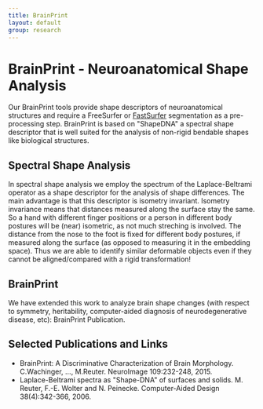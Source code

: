 ```yaml
---
title: BrainPrint
layout: default
group: research
---
```


# BrainPrint - Neuroanatomical Shape Analysis 

Our BrainPrint tools provide shape descriptors of neuroanatomical structures and require a FreeSurfer or
[FastSurfer](/research/fastsurfer/) segmentation as a pre-processing step.
BrainPrint is based on "ShapeDNA" a spectral shape descriptor that is well suited for the analysis of non-rigid
bendable shapes like biological structures. 

## Spectral Shape Analysis

In spectral shape analysis we employ the spectrum of the Laplace-Beltrami operator as a shape descriptor for the analysis of
shape differences. The main advantage is that this descriptor is isometry invariant. Isometry invariance means that distances
measured along the surface stay the same. So a hand with different finger positions or a person in different body postures
will be (near) isometric, as not much streching is involved. The distance from the nose to the foot is fixed for different
body postures, if measured along the surface (as opposed to measuring it in the embedding space).
Thus we are able to identify similar deformable objects even if they cannot be aligned/compared with a rigid transformation!

<!--- Example image needed -->

## BrainPrint

We have extended this work to analyze brain shape changes (with respect to symmetry, heritability, computer-aided diagnosis
of neurodegenerative disease, etc): BrainPrint Publication. 

<!--- More details and figures needed, also links to github code and short doc on how to use -->

## Selected Publications and Links

<!--- include after these exist in publication list
 - [BrainPrint: A Discriminative Characterization of Brain Morphology. C.Wachinger, ..., M.Reuter. NeuroImage 109:232-248, 2015.](/publications/#reuter_2015)
 - [Laplace-Beltrami spectra as "Shape-DNA" of surfaces and solids. M. Reuter, F.-E. Wolter and N. Peinecke. Computer-Aided Design 38(4):342-366, 2006.](/publications/#reuter_2006)
-->

 - BrainPrint: A Discriminative Characterization of Brain Morphology. C.Wachinger, ..., M.Reuter. NeuroImage 109:232-248, 2015.
 - Laplace-Beltrami spectra as "Shape-DNA" of surfaces and solids. M. Reuter, F.-E. Wolter and N. Peinecke. Computer-Aided Design 38(4):342-366, 2006.

